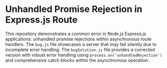 # Unhandled Promise Rejection in Express.js Route

This repository demonstrates a common error in Node.js Express.js applications: unhandled promise rejections within asynchronous route handlers.  The `bug.js` file showcases a server that may fail silently due to incomplete error handling. The `bugSolution.js` file provides a corrected version with robust error handling using `process.on('unhandledRejection')` and comprehensive catch blocks within the asynchronous operation.